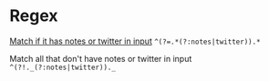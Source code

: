 # Regex

[Match if it has notes or twitter in input](https://regex101.com/r/eKyP11/2) `^(?=.*(?:notes|twitter)).*`

Match all that don't have notes or twitter in input `^(?!._(?:notes|twitter))._`


